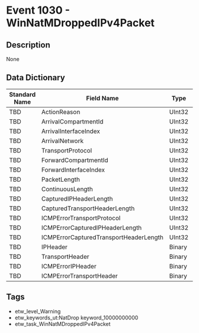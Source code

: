 # Event 1030 - WinNatMDroppedIPv4Packet

## Description
None

## Data Dictionary
|Standard Name|Field Name|Type|Description|Sample Value|
|---|---|---|---|---|
|TBD|ActionReason|UInt32|None|`None`|
|TBD|ArrivalCompartmentId|UInt32|None|`None`|
|TBD|ArrivalInterfaceIndex|UInt32|None|`None`|
|TBD|ArrivalNetwork|UInt32|None|`None`|
|TBD|TransportProtocol|UInt32|None|`None`|
|TBD|ForwardCompartmentId|UInt32|None|`None`|
|TBD|ForwardInterfaceIndex|UInt32|None|`None`|
|TBD|PacketLength|UInt32|None|`None`|
|TBD|ContinuousLength|UInt32|None|`None`|
|TBD|CapturedIPHeaderLength|UInt32|None|`None`|
|TBD|CapturedTransportHeaderLength|UInt32|None|`None`|
|TBD|ICMPErrorTransportProtocol|UInt32|None|`None`|
|TBD|ICMPErrorCapturedIPHeaderLength|UInt32|None|`None`|
|TBD|ICMPErrorCapturedTransportHeaderLength|UInt32|None|`None`|
|TBD|IPHeader|Binary|None|`None`|
|TBD|TransportHeader|Binary|None|`None`|
|TBD|ICMPErrorIPHeader|Binary|None|`None`|
|TBD|ICMPErrorTransportHeader|Binary|None|`None`|

## Tags
* etw_level_Warning
* etw_keywords_ut:NatDrop keyword_10000000000
* etw_task_WinNatMDroppedIPv4Packet